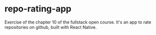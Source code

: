 # repo-rating-app

Exercise of the chapter 10 of the fullstack open course. It's an app to rate repositories on github, built with React Native.
